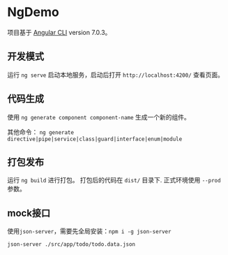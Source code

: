 # NgDemo

项目基于 [Angular CLI](https://github.com/angular/angular-cli) version 7.0.3。

## 开发模式

运行 `ng serve` 启动本地服务，启动后打开 `http://localhost:4200/` 查看页面。

## 代码生成

使用 `ng generate component component-name` 生成一个新的组件。

其他命令： `ng generate directive|pipe|service|class|guard|interface|enum|module`

## 打包发布

运行 `ng build` 进行打包。 打包后的代码在 `dist/` 目录下. 正式环境使用 `--prod` 参数。

## mock接口

使用`json-server`，需要先全局安装：`npm i -g json-server`

```bash
json-server ./src/app/todo/todo.data.json
```
